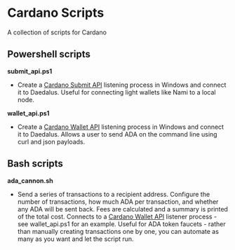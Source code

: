 # Cardano Scripts
A collection of scripts for Cardano

## Powershell scripts
**submit_api.ps1** 
- Create a [Cardano Submit API](https://input-output-hk.github.io/cardano-rest/submit-api/) listening process in Windows and connect it to Daedalus. Useful for connecting light wallets like Nami to a local node.

**wallet_api.ps1** 
- Create a [Cardano Wallet API](https://input-output-hk.github.io/cardano-wallet/api/edge/) listening process in Windows and connect it to Daedalus. Allows a user to send ADA on the command line using curl and json payloads. 

## Bash scripts
**ada_cannon.sh**
- Send a series of transactions to a recipient address. Configure the number of transactions, how much ADA per transaction, and whether any ADA will be sent back. Fees are calculated and a summary is printed of the total cost. Connects to a [Cardano Wallet API](https://input-output-hk.github.io/cardano-wallet/api/edge/) listener process - see wallet_api.ps1 for an example. Useful for ADA token faucets - rather than manually creating transactions one by one, you can automate as many as you want and let the script run. 
